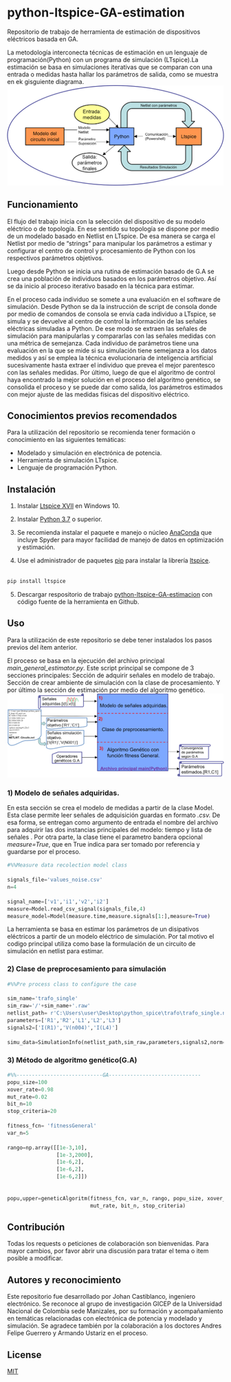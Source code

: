 # python-ltspice-GA-estimation
Repositorio de trabajo de herramienta de estimación de dispositivos eléctricos basada en GA.

 La metodología interconecta técnicas de estimación en un lenguaje de programación(Python) con un programa de simulación (LTspice).La  estimación se basa en simulaciones iterativas que se comparan con una entrada o medidas hasta hallar los parámetros de salida, como se muestra en ek gisguiente diagrama.
![diagrama funcionamiento ](herramienta_manual_resumen.png)

## Funcionamiento

El flujo del trabajo inicia con la selección del dispositivo de su modelo eléctrico o de topología. En ese sentido su topología se dispone por medio de un modelado basado en Netlist en LTspice. De esa manera se carga el Netlist por medio de “strings” para manipular los parámetros a estimar y configurar el centro de control y procesamiento de Python con los respectivos parámetros objetivos.

Luego desde Python se inicia una rutina de estimación basado de G.A se crea una población de individuos basados en los parámetros objetivo. Así se da inicio al proceso iterativo basado en la técnica para estimar.

 En el proceso cada individuo se somete a una evaluación en el software de simulación. Desde Python se da la instrucción de script de consola donde por medio de comandos de consola se envía cada individuo a LTspice, se simula y se devuelve al centro de control la información de las señales eléctricas simuladas a Python. De ese modo se extraen las señales de simulación para manipularlas y compararlas con las señales medidas con una métrica de semejanza.
Cada individuo de parámetros tiene una evaluación en la que se mide si su simulación tiene semejanza a los datos medidos y así se emplea la técnica evolucionaria de inteligencia artificial sucesivamente hasta extraer el individuo que prevea el mejor parentesco con las señales medidas.
 Por último, luego de que el algoritmo de control haya encontrado la mejor solución en el proceso del algoritmo genético, se consolida el proceso y se puede dar como salida, los parámetros estimados con mejor ajuste de las medidas físicas del dispositivo eléctrico.

## Conocimientos previos recomendados

Para la utilización del repositorio se recomienda tener formación o conocimiento en las siguientes temáticas:
- Modelado y simulación en electrónica de potencia.
- Herramienta de simulación LTspice.
- Lenguaje de programación Python.

## Instalación


1. Instalar [Ltspice XVII](https://www.analog.com/en/design-center/design-tools-and-calculators/ltspice-simulator.html) en Windows 10.

2. Instalar [Python 3.7](https://www.python.org/downloads/) o superior.

3. Se recomienda instalar el paquete e manejo o núcleo [AnaConda](https://docs.anaconda.com/anaconda/install/windows/) que incluye Spyder para mayor facilidad de manejo de datos en optimización y estimación. 

4. Use el administrador de paquetes  [pip](https://pip.pypa.io/en/stable/) para instalar la librería [ltspice](https://pypi.org/project/ltspice/).

```bash

pip install ltspice
```

5. Descargar respositorio de trabajo [python-ltspice-GA-estimacion](https://github.com/johanv26/python_ltspice_GA_estimation) con código fuente de la herramienta en Github.


## Uso

Para la utilización de este repositorio se debe tener instalados los pasos previos del ítem anterior.

El proceso se basa en la ejecución del archivo principal *main_general_estimator.py*. Este script principal se compone de 3 secciones principales: Sección de adquirir señales en modelo de trabajo. Sección de crear ambiente de simulación con la clase de procesamiento. Y por último la sección de estimación por medio del algoritmo genético.
![diagrama utlizacion codigo principal](esquema_manual_herramienta.png)
### 1) Modelo de señales adquiridas.
En esta sección se crea el modelo de medidas a partir de la clase Model. Esta clase permite leer señales de adquisición guardas en formato *.csv.*  De esa forma, se entregan como argumento de entrada el nombre del archivo para adquirir las dos instancias principales del modelo: tiempo y lista de señales . Por otra parte, la clase tiene el parametro bandera opcional  *measure=True*, que en True indica para ser tomado por referencia y guardarse por el proceso.
```python
#%%Measure data recolection model class

signals_file='values_noise.csv'
n=4

signal_name=['v1','i1','v2','i2']
measure=Model.read_csv_signal(signals_file,4)
measure_model=Model(measure.time,measure.signals[1:],measure=True)
```
La herramienta se basa en estimar los parámetros de un disipativos eléctricos a partir de un modelo eléctrico de simulación.
Por tal motivo el codigo principal utiliza como base la formulación de un circuito de simulación en netlist para estimar. 

### 2) Clase de preprocesamiento  para simulación
```python
#%%Pre process class to configure the case

sim_name='trafo_single'
sim_raw='/'+sim_name+'.raw'
netlist_path= r'C:\Users\user\Desktop\python_spice\trafo\trafo_single.net'
parameters=['R1','R2','L1','L2','L3']
signals2=['I(R1)','V(n004)','I(L4)']

simu_data=SimulationInfo(netlist_path,sim_raw,parameters,signals2,norm=True)
```

### 3) Método de algoritmo genético(G.A) 
```python
#%%----------------------------GA------------------------------
popu_size=100
xover_rate=0.98
mut_rate=0.02
bit_n=10
stop_criteria=20

fitness_fcn= 'fitnessGeneral'
var_n=5

rango=np.array([[1e-3,10],
                [1e-3,2000],
                [1e-6,2],
                [1e-6,2],
                [1e-6,2]])


popu,upper=geneticAlgoritm(fitness_fcn, var_n, rango, popu_size, xover_rate,
                           mut_rate, bit_n, stop_criteria)
```
## Contribución
Todas los requests o peticiones de colaboración son bienvenidas. Para mayor cambios, por favor abrir una discusión para tratar el tema o item posible a modificar.

## Autores y reconocimiento
Este repositorio fue desarrollado por Johan Castiblanco, ingeniero electrónico. Se reconoce al grupo de investigación GICEP de la Universidad Nacional de Colombia sede Manizales, por su formación y acompañamiento en temáticas relacionadas con electrónica de potencia y modelado y simulación. 
Se agradece también por la  colaboración a los doctores Andres Felipe Guerrero y Armando Ustariz en el proceso.

## License
[MIT](https://choosealicense.com/licenses/mit/)
